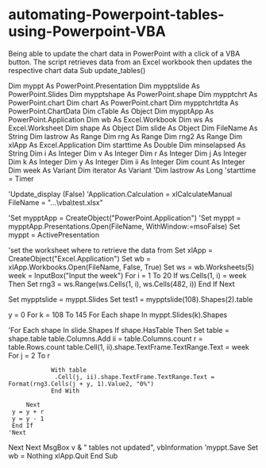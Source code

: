 # automating-Powerpoint-tables-using-Powerpoint-VBA
Being able to update the chart data in PowerPoint with a click of a VBA button. The script retrieves data from an Excel workbook then updates the respective chart data
Sub update_tables()

Dim myppt As PowerPoint.Presentation
Dim mypptslide As PowerPoint.Slides
Dim mypptshape As PowerPoint.shape
Dim mypptchrt As PowerPoint.chart
Dim chart As PowerPoint.chart
Dim mypptchrtdta As PowerPoint.ChartData
Dim cTable As Object
Dim mypptApp As PowerPoint.Application
Dim wb As Excel.Workbook
Dim ws As Excel.Worksheet
Dim shape As Object
Dim slide As Object
Dim FileName As String
Dim lastrow As Range
Dim rng As Range
Dim rng2 As Range
Dim xlApp As Excel.Application
Dim starttime As Double
Dim minselapsed As String
Dim i As Integer
Dim v As Integer
Dim r As Integer
Dim j As Integer
Dim k As Integer
Dim y As Integer
Dim ii As Integer
Dim count As Integer
Dim week As Variant
Dim iterator As Variant
'Dim lastrow As Long
'starttime = Timer

'Update_display (False)
'Application.Calculation = xlCalculateManual
FileName = "...\vba\test.xlsx"

'Set mypptApp = CreateObject("PowerPoint.Application")
'Set myppt = mypptApp.Presentations.Open(FileName, WithWindow:=msoFalse)
Set myppt = ActivePresentation


'set the worksheet where to retrieve the data from
Set xlApp = CreateObject("Excel.Application")
Set wb = xlApp.Workbooks.Open(FileName, False, True)
Set ws = wb.Worksheets(5)
week = InputBox("Input the week")
For i = 1 To 20
   If ws.Cells(1, i) = week Then
               Set rng3 = ws.Range(ws.Cells(1, i), ws.Cells(482, i))
   End If
Next

Set mypptslide = myppt.Slides
Set test1 = mypptslide(108).Shapes(2).table

y = 0
For k = 108 To 145
 For Each shape In myppt.Slides(k).Shapes
    
   'For Each shape In slide.Shapes
    If shape.HasTable Then
      Set table = shape.table
      table.Columns.Add
      ii = table.Columns.count
      r = table.Rows.count
      table.Cell(1, ii).shape.TextFrame.TextRange.Text = week
         For j = 2 To r
           
                With table
                 .Cell(j, ii).shape.TextFrame.TextRange.Text = Format(rng3.Cells(j + y, 1).Value2, "0%")
                End With
             
         Next
     y = y + r
     y = y - 1
     End If
    'Next
    
 Next
Next
MsgBox v & " tables not updated", vbInformation
'myppt.Save
Set wb = Nothing
xlApp.Quit
End Sub










